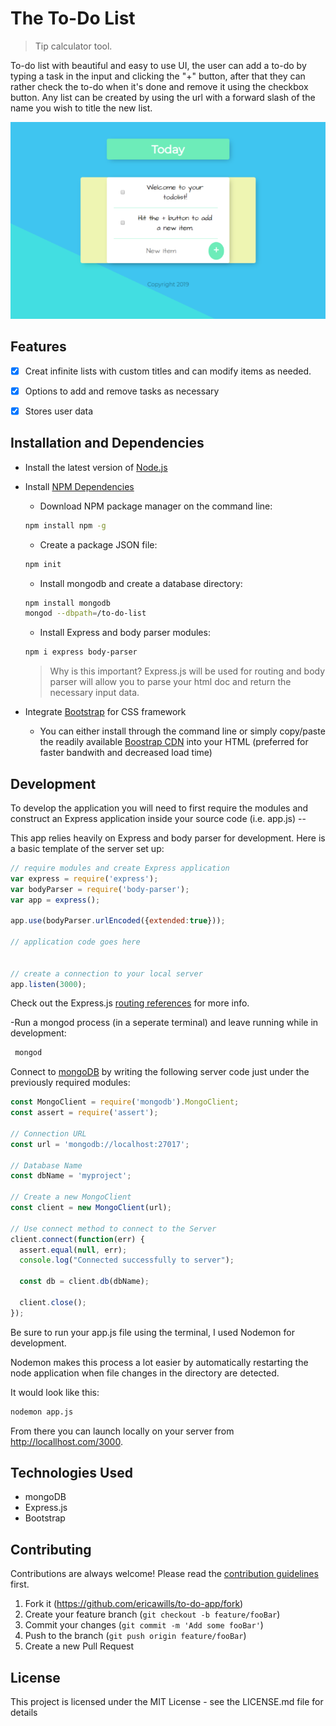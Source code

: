 



# The To-Do List
> Tip calculator tool.

To-do list with beautiful and easy to use UI, the user can add a to-do by typing a task in the input and clicking the "+" button, after that they can rather check the to-do when it's done and remove it using the checkbox button. Any list can be created by using the url with a forward slash of the name you wish to title the new list.

<a href="https://calm-tor-99766.herokuapp.com/"><img src="to-do-img.png"></a>


## Features

* [X] Creat infinite lists with custom titles and can modify items as needed.
* [X] Options to add and remove tasks as necessary 
* [X] Stores user data


## Installation and Dependencies

- Install the latest version of <a href="https://nodejs.org/en/">Node.js</a>
- Install <a href="https://docs.npmjs.com/downloading-and-installing-node-js-and-npm">NPM Dependencies</a> 
  - Download NPM package manager on the command line:
  
  ```sh
  npm install npm -g
  ```
  
  - Create a package JSON file:

  ```sh
  npm init
  ```
  
  - Install mongodb and create a database directory:
  
  ```sh
  npm install mongodb
  mongod --dbpath=/to-do-list
  ```
  
  - Install Express and body parser modules:
  
   ```sh
  npm i express body-parser 
  ```
    > Why is this important?
    > Express.js will be used for routing and body parser will allow you to parse your html doc and return the necessary input data.


- Integrate <a href="https://getbootstrap.com/">Bootstrap</a> for CSS framework
  - You can either install through the command line or simply copy/paste the readily available <a href="https://getbootstrap.com/docs/4.4/getting-started/introduction/">Boostrap CDN</a> into your HTML <head></head> (preferred for faster bandwith and decreased load time)
  
  
## Development

To develop the application you will need to first require the modules and construct an Express application inside your source code (i.e. app.js) -- 

This app relies heavily on Express and body parser for development. Here is a basic template of the server set up:

```javascript
// require modules and create Express application
var express = require('express');
var bodyParser = require('body-parser');
var app = express();

app.use(bodyParser.urlEncoded({extended:true}));

// application code goes here


// create a connection to your local server
app.listen(3000);
```

Check out the Express.js <a href="https://expressjs.com/en/guide/routing.html">routing references</a> for more info.

-Run a mongod process (in a seperate terminal) and leave running while in development:

 ```sh
  mongod
  ```
  
  
Connect to <a href="http://mongodb.github.io/node-mongodb-native/3.4/quick-start/quick-start/">mongoDB</a> by writing the following server code just under the previously required modules:


```javascript
const MongoClient = require('mongodb').MongoClient;
const assert = require('assert');

// Connection URL
const url = 'mongodb://localhost:27017';

// Database Name
const dbName = 'myproject';

// Create a new MongoClient
const client = new MongoClient(url);

// Use connect method to connect to the Server
client.connect(function(err) {
  assert.equal(null, err);
  console.log("Connected successfully to server");

  const db = client.db(dbName);

  client.close();
});
```


Be sure to run your app.js file using the terminal, I used Nodemon for development. 

Nodemon makes this process a lot easier by automatically restarting the node application when file changes in the directory are detected.

It would look like this:

```sh
nodemon app.js
```


From there you can launch locally on your server from http://locallhost.com/3000. 



## Technologies Used

* mongoDB
* Express.js
* Bootstrap


## Contributing

Contributions are always welcome!
Please read the [contribution guidelines](contributing.md) first.

1. Fork it (<https://github.com/ericawills/to-do-app/fork>)
2. Create your feature branch (`git checkout -b feature/fooBar`)
3. Commit your changes (`git commit -m 'Add some fooBar'`)
4. Push to the branch (`git push origin feature/fooBar`)
5. Create a new Pull Request





<h2 style="font-weight: bold;">License</h2>
<p>This project is licensed under the MIT License - see the LICENSE.md file for details</p>


